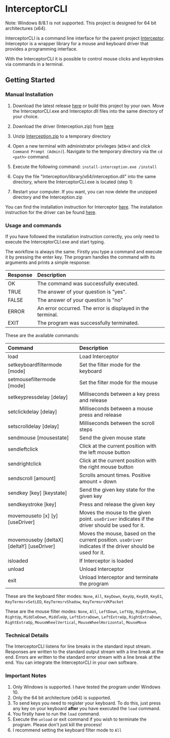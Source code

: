 # InterceptorCLI

Note: Windows 8/8.1 is not supported. This project is designed for 64 bit architectures (x64).

InterceptorCLI is a command line interface for the parent project [Interceptor](https://github.com/jasonpang/Interceptor).  Interceptor is a wrapper library for a mouse and keyboard driver that provides a programming interface.

With the InterceptorCLI it is possible to control mouse clicks and keystrokes via commands in a terminal.

## Getting Started

### Manual Installation

1. Download the latest release [here](https://github.com/Tebros/InterceptorCLI/releases/latest) or build this project by your own. Move the InterceptorCLI.exe and Interceptor.dll files into the same directory of your choice.

2. Download the driver (Interception.zip) from [here](https://github.com/oblitum/Interception/releases/tag/v1.0.1)

3. Unzip [Interception.zip](https://github.com/oblitum/Interception/releases/download/v1.0.1/Interception.zip) to a temporary directory

4. Open a new terminal with administrator privileges (`WIN+X` and click `Command Prompt (Admin)`). Navigate to the temporary directory via the `cd <path>` command.

5. Execute the following command: `install-interception.exe /install`

6. Copy the file "Interception/library/x64/interception.dll" into the same directory, where the InterceptorCLI.exe is located (step 1)

7. Restart your computer. If you want, you can now delete the unzipped directory and the Interception.zip

You can find the installation instruction for Interceptor [here](https://github.com/jasonpang/Interceptor/blob/master/README.md). The installation instruction for the driver can be found [here](https://github.com/oblitum/Interception/blob/v1.0.1/README.md).

### Usage and commands

If you have followed the installation instruction correctly, you only need to execute the InterceptorCLI.exe and start typing.

The workflow is always the same. Firstly you type a command and execute it by pressing the enter key. The program handles the command with its arguments and prints a simple response:

| Response | Description |
|:--|:--|
| OK | The command was successfully executed. |
| TRUE | The answer of your question is "yes". |
| FALSE | The answer of your question is "no" |
| ERROR | An error occurred. The error is displayed in the terminal. |
| EXIT | The program was successfully terminated. |

These are the available commands:

| Command | Description |
|:--|:--|
| load | Load Interceptor |
| setkeyboardfiltermode [mode] | Set the filter mode for the keyboard |
| setmousefiltermode [mode] | Set the filter mode for the mouse |
| setkeypressdelay [delay] | Milliseconds between a key press and release |
| setclickdelay [delay] | Milliseconds between a mouse press and release |
| setscrolldelay [delay] | Milliseconds between the scroll steps |
| sendmouse [mousestate] | Send the given mouse state |
| sendleftclick | Click at the current position with the left mouse button |
| sendrightclick | Click at the current position with the right mouse button |
| sendscroll [amount] | Scrolls amount times. Positive amount = down |
| sendkey [key] [keystate] | Send the given key state for the given key |
| sendkeystroke [key] | Press and release the given key |
| movemouseto [x] [y] [useDriver] | Moves the mouse to the given point. `useDriver` indicates if the driver should be used for it. |
| movemouseby [deltaX] [deltaY] [useDriver] | Moves the mouse, based on the current position. `useDriver` indicates if the driver should be used for it. |
| isloaded | If Interceptor is loaded |
| unload | Unload Interceptor |
| exit | Unload Interceptor and terminate the program |

These are the keyboard filter modes: `None`, `All`, `KeyDown`, `KeyUp`, `KeyE0`, `KeyE1`, `KeyTermsrvSetLED`, `KeyTermsrvShadow`, `KeyTermsrvVKPacket`

These are the mouse filter modes: `None`, `All`, `LeftDown`, `LeftUp`, `RightDown`, `RightUp`, `MiddleDown`, `MiddleUp`, `LeftExtraDown`, `LeftExtraUp`, `RightExtraDown`, `RightExtraUp`, `MouseWheelVertical`, `MouseWheelHorizontal`, `MouseMove`


### Technical Details

The InterceptorCLI listens for line breaks in the standard input stream. Responses are written to the standard output stream with a line break at the end. Errors are written to the standard error stream with a line break at the end.
You can integrate the InterceptorCLI in your own software. 

### Important Notes

1. Only Windows is  supported. I have tested the program under Windows 10.
2. Only the 64 bit architecture (x64) is supported. 
3. To send keys you need to register your keyboard. To do this, just press any key on your keyboard **after** you have executed the `load` command.
4. You firstly have to run the `load` command.
5. Execute the `unload` or exit command if you wish to terminate the program. Please don't just kill the process!
6. I recommend setting the keyboard filter mode to `All`